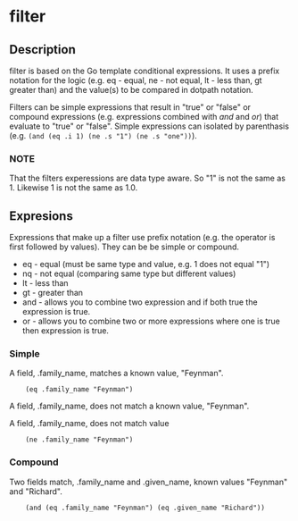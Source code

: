 

# filter

## Description

filter is based on the Go template conditional expressions. It uses a prefix
notation for the logic (e.g. eq - equal, ne - not equal, lt - less than, gt 
greater than) and the value(s) to be compared in dotpath notation.

Filters can be simple expressions that result in "true" or "false" or compound
expressions (e.g. expressions combined with _and_ and _or_) 
that evaluate to "true" or "false".  Simple expressions can isolated by 
parenthasis (e.g. `(and (eq .i 1) (ne .s "1") (ne .s "one"))`).


### NOTE 

That the filters experessions are data type aware. So "1" is not the same
as 1. Likewise 1 is not the same as 1.0.

## Expresions

Expressions that make up a filter use prefix notation (e.g. the operator
is first followed by values).  They can be be simple or compound.

+ eq - equal (must be same type and value, e.g. 1 does not equal "1")
+ nq - not equal (comparing same type but different values)
+ lt - less than
+ gt - greater than
+ and - allows you to combine two expression and if both true the expression is true.
+ or - allows you to combine two or more expressions where one is true then expression is true.

### Simple

A field, .family_name, matches a known value, "Feynman".


```
	(eq .family_name "Feynman")
```

A field, .family_name, does not match a known value, "Feynman".

A field, .family_name, does not match value

```
	(ne .family_name "Feynman")
```

### Compound

Two fields match, .family_name and .given_name, known values "Feynman" and "Richard".

```
	(and (eq .family_name "Feynman") (eq .given_name "Richard"))
```

